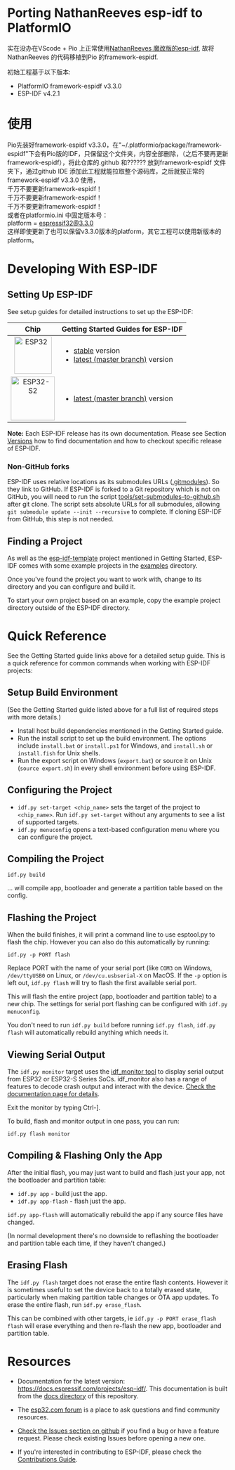 # Porting NathanReeves esp-idf to PlatformIO 

实在没办在VScode + Pio 上正常使用[NathanReeves 魔改版的esp-idf](https://github.com/NathanReeves/esp-idf), 故将NathanReeves 的代码移植到Pio 的framework-espidf.

初始工程基于以下版本:
* PlatformIO framework-espidf v3.3.0
* ESP-IDF v4.2.1

# 使用

Pio先装好framework-espidf v3.3.0，在"~/.platformio/package/framework-espidf"下会有Pio版的IDF，只保留这个文件夹，内容全部删除，（之后不要再更新framework-espidf），将此仓库的.github 和?????? 放到framework-espidf 文件夹下，通过github IDE 添加此工程就能拉取整个源码库，之后就按正常的framework-espidf v3.3.0 使用，<br/>
千万不要更新framework-espidf！<br/>
千万不要更新framework-espidf！<br/>
千万不要更新framework-espidf！<br/>
或者在platformio.ini 中固定版本号：<br/>
    platform = espressif32@3.3.0 <br/>
这样即使更新了也可以保留v3.3.0版本的platform，其它工程可以使用新版本的platform。<br/>




# 
#

# Developing With ESP-IDF

## Setting Up ESP-IDF

See setup guides for detailed instructions to set up the ESP-IDF:

| Chip | Getting Started Guides for ESP-IDF |
|:----:|:----|
| <img src="docs/_static/chip-esp32.svg" height="85" alt="ESP32"> |  <ul><li>[stable](https://docs.espressif.com/projects/esp-idf/en/stable/get-started/) version</li><li>[latest (master branch)](https://docs.espressif.com/projects/esp-idf/en/latest/get-started/) version</li></ul> |
| <img src="docs/_static/chip-esp32-s2.svg" height="100" alt="ESP32-S2"> | <ul><li>[latest (master branch)](https://docs.espressif.com/projects/esp-idf/en/latest/esp32s2/get-started/) version</li></ul> |

**Note:** Each ESP-IDF release has its own documentation. Please see Section [Versions](https://docs.espressif.com/projects/esp-idf/en/latest/esp32/versions.html) how to find documentation and how to checkout specific release of ESP-IDF.

### Non-GitHub forks

ESP-IDF uses relative locations as its submodules URLs ([.gitmodules](.gitmodules)). So they link to GitHub.
If ESP-IDF is forked to a Git repository which is not on GitHub, you will need to run the script
[tools/set-submodules-to-github.sh](tools/set-submodules-to-github.sh) after git clone.
The script sets absolute URLs for all submodules, allowing `git submodule update --init --recursive` to complete.
If cloning ESP-IDF from GitHub, this step is not needed.

## Finding a Project

As well as the [esp-idf-template](https://github.com/espressif/esp-idf-template) project mentioned in Getting Started, ESP-IDF comes with some example projects in the [examples](examples) directory.

Once you've found the project you want to work with, change to its directory and you can configure and build it.

To start your own project based on an example, copy the example project directory outside of the ESP-IDF directory.

# Quick Reference

See the Getting Started guide links above for a detailed setup guide. This is a quick reference for common commands when working with ESP-IDF projects:

## Setup Build Environment

(See the Getting Started guide listed above for a full list of required steps with more details.)

* Install host build dependencies mentioned in the Getting Started guide.
* Run the install script to set up the build environment. The options include `install.bat` or `install.ps1` for Windows, and `install.sh` or `install.fish` for Unix shells.
* Run the export script on Windows (`export.bat`) or source it on Unix (`source export.sh`) in every shell environment before using ESP-IDF.

## Configuring the Project

* `idf.py set-target <chip_name>` sets the target of the project to `<chip_name>`. Run `idf.py set-target` without any arguments to see a list of supported targets.
* `idf.py menuconfig` opens a text-based configuration menu where you can configure the project.

## Compiling the Project

`idf.py build`

... will compile app, bootloader and generate a partition table based on the config.

## Flashing the Project

When the build finishes, it will print a command line to use esptool.py to flash the chip. However you can also do this automatically by running:

`idf.py -p PORT flash`

Replace PORT with the name of your serial port (like `COM3` on Windows, `/dev/ttyUSB0` on Linux, or `/dev/cu.usbserial-X` on MacOS. If the `-p` option is left out, `idf.py flash` will try to flash the first available serial port.

This will flash the entire project (app, bootloader and partition table) to a new chip. The settings for serial port flashing can be configured with `idf.py menuconfig`.

You don't need to run `idf.py build` before running `idf.py flash`, `idf.py flash` will automatically rebuild anything which needs it.

## Viewing Serial Output

The `idf.py monitor` target uses the [idf_monitor tool](https://docs.espressif.com/projects/esp-idf/en/latest/get-started/idf-monitor.html) to display serial output from ESP32 or ESP32-S Series SoCs. idf_monitor also has a range of features to decode crash output and interact with the device. [Check the documentation page for details](https://docs.espressif.com/projects/esp-idf/en/latest/get-started/idf-monitor.html).

Exit the monitor by typing Ctrl-].

To build, flash and monitor output in one pass, you can run:

`idf.py flash monitor`

## Compiling & Flashing Only the App

After the initial flash, you may just want to build and flash just your app, not the bootloader and partition table:

* `idf.py app` - build just the app.
* `idf.py app-flash` - flash just the app.

`idf.py app-flash` will automatically rebuild the app if any source files have changed.

(In normal development there's no downside to reflashing the bootloader and partition table each time, if they haven't changed.)

## Erasing Flash

The `idf.py flash` target does not erase the entire flash contents. However it is sometimes useful to set the device back to a totally erased state, particularly when making partition table changes or OTA app updates. To erase the entire flash, run `idf.py erase_flash`.

This can be combined with other targets, ie `idf.py -p PORT erase_flash flash` will erase everything and then re-flash the new app, bootloader and partition table.

# Resources

* Documentation for the latest version: https://docs.espressif.com/projects/esp-idf/. This documentation is built from the [docs directory](docs) of this repository.

* The [esp32.com forum](https://esp32.com/) is a place to ask questions and find community resources.

* [Check the Issues section on github](https://github.com/espressif/esp-idf/issues) if you find a bug or have a feature request. Please check existing Issues before opening a new one.

* If you're interested in contributing to ESP-IDF, please check the [Contributions Guide](https://docs.espressif.com/projects/esp-idf/en/latest/contribute/index.html).


